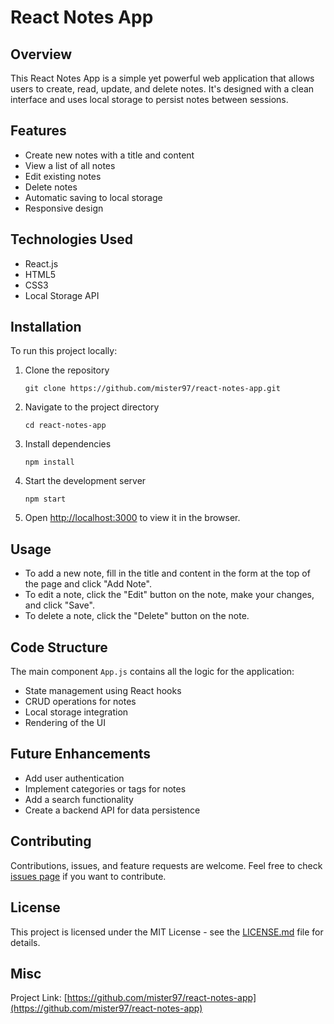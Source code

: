 # React Notes App

## Overview

This React Notes App is a simple yet powerful web application that allows users to create, read, update, and delete notes. It's designed with a clean interface and uses local storage to persist notes between sessions.

## Features

- Create new notes with a title and content
- View a list of all notes
- Edit existing notes
- Delete notes
- Automatic saving to local storage
- Responsive design

## Technologies Used

- React.js
- HTML5
- CSS3
- Local Storage API

## Installation

To run this project locally:

1. Clone the repository
   ```
   git clone https://github.com/mister97/react-notes-app.git
   ```
2. Navigate to the project directory
   ```
   cd react-notes-app
   ```
3. Install dependencies
   ```
   npm install
   ```
4. Start the development server
   ```
   npm start
   ```
5. Open [http://localhost:3000](http://localhost:3000) to view it in the browser.

## Usage

- To add a new note, fill in the title and content in the form at the top of the page and click "Add Note".
- To edit a note, click the "Edit" button on the note, make your changes, and click "Save".
- To delete a note, click the "Delete" button on the note.

## Code Structure

The main component `App.js` contains all the logic for the application:

- State management using React hooks
- CRUD operations for notes
- Local storage integration
- Rendering of the UI

## Future Enhancements

- Add user authentication
- Implement categories or tags for notes
- Add a search functionality
- Create a backend API for data persistence

## Contributing

Contributions, issues, and feature requests are welcome. Feel free to check [issues page](https://github.com/mister97/react-notes-app/issues) if you want to contribute.

## License

This project is licensed under the MIT License - see the [LICENSE.md](LICENSE.md) file for details.

## Misc

Project Link: [https://github.com/mister97/react-notes-app](https://github.com/mister97/react-notes-app)
